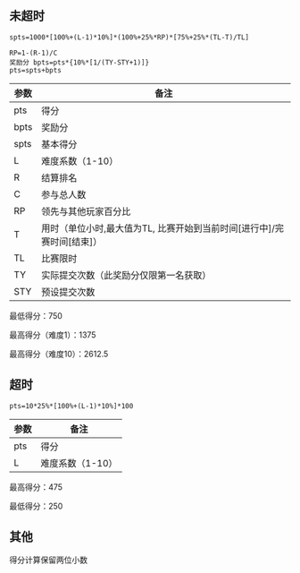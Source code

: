 
## 未超时

```
spts=1000*[100%+(L-1)*10%]*(100%+25%*RP)*[75%+25%*(TL-T)/TL]
```
```
RP=1-(R-1)/C
奖励分 bpts=pts*{10%*[1/(TY-STY+1)]}
pts=spts+bpts
```

|参数|备注|
|---|---|
|pts|得分|
|bpts|奖励分|
|spts|基本得分|
|L|难度系数（1-10）|
|R|结算排名|
|C|参与总人数|
|RP|领先与其他玩家百分比|
|T|用时（单位小时,最大值为TL, 比赛开始到当前时间[进行中]/完赛时间[结束]）|
|TL|比赛限时|
|TY|实际提交次数（此奖励分仅限第一名获取）|
|STY|预设提交次数|

最低得分：750

最高得分（难度1）：1375

最高得分（难度10）：2612.5

## 超时
```
pts=10*25%*[100%+(L-1)*10%]*100
```

|参数|备注|
|---|---|
|pts|得分|
|L|难度系数（1-10）|

最高得分：475

最低得分：250

## 其他
得分计算保留两位小数
